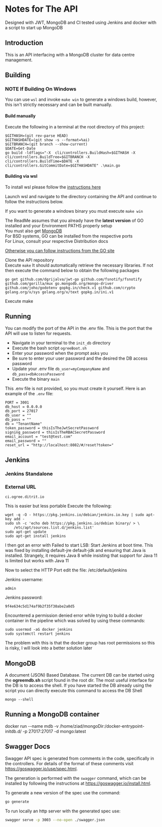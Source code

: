 # Notes for The API
Designed with JWT, MongoDB and CI tested using Jenkins and docker with a
script to start up MongoDB


Introduction
------------
This is an API interfacing with a MongoDB cluster for data centre management.


Building
------------
  ### NOTE If Building On Windows
  You can use ```wsl``` and invoke ```make win``` to generate a windows build, however, this isn't strictly necessary and can be built manually.

  #### Build manually
  Execute the following in a terminal at the root directory of this project:
  ```
  $GITHASH=(git rev-parse HEAD)
  $GITHASHDATE=(git show -s --format=%ai)
  $GITBRANCH=(git branch --show-current)
  $DATE=Get-Date
  go build -ldflags="-X  cli/controllers.BuildHash=$GITHASH -X cli/controllers.BuildTree=$GITBRANCH -X cli/controllers.BuildTime=$DATE -X cli/controllers.GitCommitDate=$GITHASHDATE" .\main.go
  ```

  #### Building via wsl

  To install wsl please follow the [instructions here](https://learn.microsoft.com/en-us/windows/wsl/install)
  
  Launch wsl and navigate to the directory containing the API and continue to follow the instructions below. 

  If you want to generate a windows binary you must execute ```make win```

The ReadMe assumes that you already have the **latest version** of GO installed and your Environment PATHS properly setup  
You must also get [MongoDB](https://docs.mongodb.com/manual/installation/)  
For BSD systems, GO can be installed from the respective ports  
For Linux, consult your respective Distribution docs  

[Otherwise you can follow instructions from the GO site](https://golang.org/doc/install)  
   
  Clone the API repository  
  Execute ```make``` It should automatically retrieve the necessary libraries. If not then execute the command below to obtain the following packages
  ```
  go get github.com/dgrijalva/jwt-go github.com/fsnotify/fsnotify github.com/gorilla/mux go.mongodb.org/mongo-driver github.com/joho/godotenv gopkg.in/check.v1 github.com/crypto golang.org/x/sys golang.org/x/text gopkg.in/ini.v1  
  ```  

   Execute make


Running
-------------
You can modify the port of the API in the .env file. This is the port that the API will use to listen for requests.
 - Navigate in your terminal to the ```init_db``` directory  
 - Execute the bash script ```ogreeBoot.sh```
 - Enter your password when the prompt asks you
 - Be sure to enter your user password and the desired the DB access password
 - Update your .env file ```db_user=myCompanyName``` and ```db_pass=dbAccessPassword```
 - Execute the binary ```main```

This .env file is not provided, so you must create it yourself. Here is an example of the ```.env``` file:
```
PORT = 3001
db_host = 0.0.0.0
db_port = 27017
db_user = ""
db_pass = ""
db = "TenantName"
token_password = thisIsTheJwtSecretPassword
signing_password = thisIsTheRBACSecretPassword
email_account = "test@test.com"
email_password = ""
reset_url = "http://localhost:8082/#/reset?token="
``` 

Jenkins
--------------------------

### Jenkins Standalone

### External URL
```
ci.ogree.ditrit.io
```

This is easier but less portable 
Execute the following:
```
wget -q -O - https://pkg.jenkins.io/debian/jenkins.io.key | sudo apt-key add -
sudo sh -c 'echo deb https://pkg.jenkins.io/debian binary/ > \
    /etc/apt/sources.list.d/jenkins.list'
sudo apt-get update
sudo apt-get install jenkins
```

I then got an error with Failed to start LSB: Start Jenkins at boot time.
This was fixed by installing default-jre default-jdk and ensuring that
Java is installed. Strangely, it requires Java 8 while insisting that support
for Java 11 is limited but works with Java 11

Now to select the HTTP Port edit the file: /etc/default/jenkins

Jenkins username: 
```
admin
``` 
Jenkins password: 
```
9f4e634c5d174af9b2f35f30abe2a0d5
```

Encountered a permission denied error while trying to build a docker container in the pipeline which was solved by using these commands:
```
sudo usermod -aG docker jenkins
sudo systemctl restart jenkins
```
The problem with this is that the docker group has root permissions so this is risky, I will look into a better solution later

MongoDB
--------------------------
A document (JSON) Based Database. The current DB can be started using the **ogreemdb.sh** script found in the root dir. The most useful interface for the DB is to access the shell. If you have started the DB already using the script you can directly execute this command to access the DB Shell
```
mongo --shell
```

Running a MongoDB container
--------------------------
docker run --name mdb -v /home/ziad/mongoDir:/docker-entrypoint-initdb.d/ -p 27017:27017 -d mongo:latest

Swagger Docs
--------------------------

Swagger API spec is generated from comments in the code, specifically in the controllers. For details of the format of these comments visit <https://goswagger.io/use/spec.html>.

The generation is performed with the `swagger` command, which can be installed by following the instructions at <https://goswagger.io/install.html>.

To generate a new version of the spec use the command:

```bash
go generate
```

To run locally an http server with the generated spec use:

```bash
swagger serve -p 3003 --no-open ./swagger.json
```
